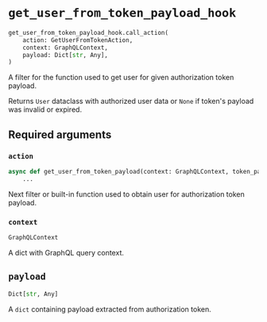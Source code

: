# `get_user_from_token_payload_hook`

```python
get_user_from_token_payload_hook.call_action(
    action: GetUserFromTokenAction,
    context: GraphQLContext,
    payload: Dict[str, Any],
)
```

A filter for the function used to get user for given authorization token payload.

Returns `User` dataclass with authorized user data or `None` if token's payload was invalid or expired.


## Required arguments

### `action`

```python
async def get_user_from_token_payload(context: GraphQLContext, token_payload: Dict[str, any]) -> Optional[User]:
    ...
```

Next filter or built-in function used to obtain user for authorization token payload.


### `context`

```python
GraphQLContext
```

A dict with GraphQL query context.


## `payload`

```python
Dict[str, Any]
```

A `dict` containing payload extracted from authorization token.